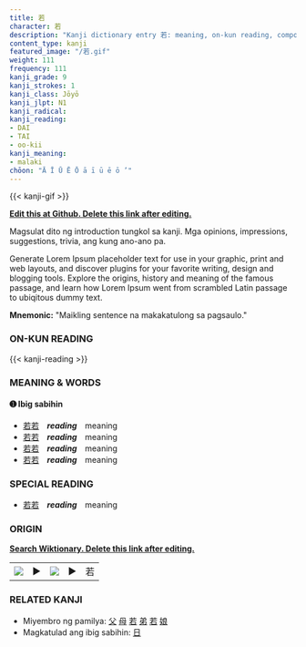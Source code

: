 ```yaml
---
title: 若
character: 若
description: "Kanji dictionary entry 若: meaning, on-kun reading, compounds, origin, related kanji"
content_type: kanji
featured_image: "/若.gif"
weight: 111
frequency: 111
kanji_grade: 9
kanji_strokes: 1
kanji_class: Jōyō
kanji_jlpt: N1
kanji_radical: 
kanji_reading: 
- DAI
- TAI
- oo-kii
kanji_meaning:
- malaki
chōon: "Ā Ī Ū Ē Ō ā ī ū ē ō ’"
---
```

[//]: # (Don't edit the line below. Kanji animated GIF code is automatically generated.)
{{< kanji-gif >}}

[//]: # (Edit below this line.)

**[Edit this at Github. Delete this link after editing.](https://github.com/tim0g/tim/tree/main/content/kanji/若/index.md)**

Magsulat dito ng introduction tungkol sa kanji. Mga opinions, impressions, suggestions, trivia, ang kung ano-ano pa.

Generate Lorem Ipsum placeholder text for use in your graphic, print and web layouts, and discover plugins for your favorite writing, design and blogging tools. Explore the origins, history and meaning of the famous passage, and learn how Lorem Ipsum went from scrambled Latin passage to ubiqitous dummy text.
 
**Mnemonic:** "Maikling sentence na makakatulong sa pagsaulo."

### ON-KUN READING

[//]: # (Don't edit the line below. ON-KUN READING code is automatically generated.)
{{< kanji-reading >}}

### MEANING & WORDS

#### ➊ **Ibig sabihin**
  - [若](../若)[若](../若)　***reading***　meaning
  - [若](../若)[若](../若)　***reading***　meaning
  - [若](../若)[若](../若)　***reading***　meaning
  - [若](../若)[若](../若)　***reading***　meaning

### SPECIAL READING
  - [若](../若)[若](../若)　***reading***　meaning

### ORIGIN

**[Search Wiktionary. Delete this link after editing.](https://wiktionary.org/wiki/若)**
<table class="kanji-table"><tr><td>
<img src="60px-若-bronze.svg.png">
</td><td>▶</td><td>
<img src="60px-若-oracle.svg.png">
</td><td>▶</td>
<td class="kanji-origin">若</td>
</tr></table>

### RELATED KANJI
- Miyembro ng pamilya: [父](../父) [母](../母) [若](../若) [弟](../弟) [若](../若) [娘](../娘)
- Magkatulad ang ibig sabihin: [日](../日)
